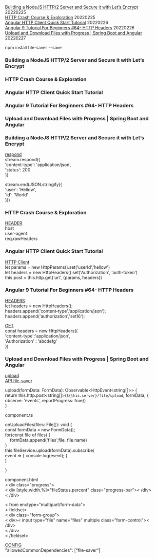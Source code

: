 


[Building a NodeJS HTTP/2 Server and Secure it with Let’s Encrypt](https://www.youtube.com/watch?v=b35Dcz91ItE&ab_channel=HusseinNasser)  20220225  
[HTTP Crash Course & Exploration](https://www.youtube.com/watch?v=iYM2zFP3Zn0&ab_channel=TraversyMedia)  20220225   
[Angular HTTP Client Quick Start Tutorial](https://www.youtube.com/watch?v=_05v0mrNLh0&ab_channel=Fireship)  20220226  
[Angular 9 Tutorial For Beginners #64- HTTP Headers](https://www.youtube.com/watch?v=z83KBAoyNWw&ab_channel=ARCTutorials) 20220226  
[Upload and Download Files with Progress | Spring Boot and Angular](https://www.youtube.com/watch?v=n26StCRoeHA&ab_channel=GetArrays)   20220227  



npm install file-saver --save







### Building a NodeJS HTTP/2 Server and Secure it with Let’s Encrypt  
### HTTP Crash Course & Exploration  
### Angular HTTP Client Quick Start Tutorial  
### Angular 9 Tutorial For Beginners #64- HTTP Headers  
### Upload and Download Files with Progress | Spring Boot and Angular  










### Building a NodeJS HTTP/2 Server and Secure it with Let’s Encrypt  
[respond](https://youtu.be/b35Dcz91ItE?t=374)  
stream.respond({  
'content-type': 'application/json',  
'status': 200  
})  

stream.end(JSON.stringify({  
'user': 'Hellow',  
'id': 'World'  
}))  

### HTTP Crash Course & Exploration    
[HEADER](https://youtu.be/iYM2zFP3Zn0?t=1257)  
host  
user-agent  
req.rawHeaders  


### Angular HTTP Client Quick Start Tutorial  
[HTTP Client](https://www.youtube.com/watch?v=_05v0mrNLh0&ab_channel=Fireship)  
let params = new HttpParams().set('userId','hellow')  
let headers = new HttpHeaders().set('Authorization', 'auth-token')  
this.post = this.http.get('url', {params, headers})  

### Angular 9 Tutorial For Beginners #64- HTTP Headers  
[HEADERS](https://www.youtube.com/watch?v=z83KBAoyNWw&ab_channel=ARCTutorials)  
let headers = new HttpHeaders();  
headers.append('content-type','application/json');  
headers.append('authorization','set16');   

[GET](https://youtu.be/z83KBAoyNWw?t=537)  
const headers = new HttpHeaders({  
'content-type':'application/json',  
'Authorization' : 'abcdefg'  
})  


### Upload and Download Files with Progress | Spring Boot and Angular  
[upload](https://youtu.be/n26StCRoeHA?t=2366)  
[API file-saver](https://www.npmjs.com/package/file-saver)  

upload(formData: FormData): Observable<HttpEvent<string[]>> {  
return this.http.post<string[]>(`${this.server}/file/upload`, formData, { observe: 'events', reportProgress: true})  
}  

component.ts  

onUploadFiles(files: File[]): void {  
const formData = new FormData();  
for(const file of files) {  
&nbsp; &nbsp; formData.append('files',file, file.name)  
}  
this.fileService.upload(formData).subscribe(  
event => { console.log(event); }  
)  

}  

component.html  
< div class="progress">  
< div [style.width.%]="fileStatus.percent" class="progress-bar">< /div>  
< /div>  

< from enctype="multipart/form-data">  
< fieldset>  
< div class="form-group">  
< div>< input type="file" name="files" multiple class="form-control">< /div>  
< /div>  
< /fieldset>  

[CONFIG](https://youtu.be/n26StCRoeHA?t=5825)  
"allowedCommonDependencies": ["file-saver"]  
